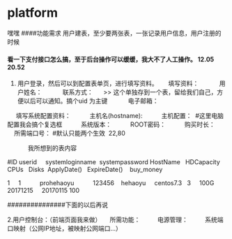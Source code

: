 # platform
嘿嘿
####功能需求
用户建表，至少要两张表，一张记录用户信息，用户注册的时候
#### 看一下支付接口怎么搞，至于后台操作可以缓缓，我大不了人工操作。 12.05 20.52

1. 用户登录，然后可以到配置表单页，进行填写资料。
      填写资料：
            用户姓名：
            联系方式：      >> 这个单独存到一个表，留给我们自己，方便以后可以通知。搞个uid 为主键
            电子邮箱：
      
      填写系统配置资料：
           主机名(hostname):
           主机配置：  #这里电脑配置我会搞个复选框
           系统版本：
           ROOT密码：
           购买时长：
           所需端口号： #默认只能两个生效  22,80
            
            
            
我所想到的表内容


#ID  userid      systemloginname  systempassword  HostName    HDCapacity  CPUs   Disks  ApplyDate()   ExpireDate()    buy_money

 1     1           prohehaoyu           123456     hehaoyu      centos7.3    3     100G    20171215      20170115        100
























###############下面的以后再说 
           
2.用户控制台：（前端页面我来做）
     所需功能：
          电源管理：
          系统端口映射（公网IP地址，被映射公网端口...）
          
            

